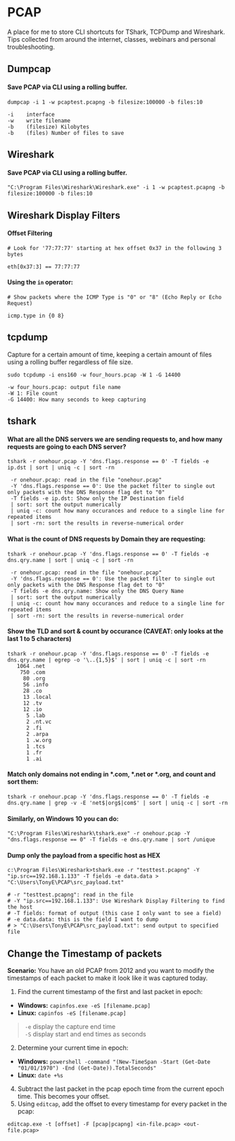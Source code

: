 # PCAP
A place for me to store CLI shortcuts for TShark, TCPDump and Wireshark.
Tips collected from around the internet, classes, webinars and personal troubleshooting. 


## Dumpcap

#### Save PCAP via CLI using a rolling buffer.

```
dumpcap -i 1 -w pcaptest.pcapng -b filesize:100000 -b files:10

-i    interface
-w    write filename
-b    (filesize) Kilobytes
-b    (files) Number of files to save
```

## Wireshark

#### Save PCAP via CLI using a rolling buffer.

```
"C:\Program Files\Wireshark\Wireshark.exe" -i 1 -w pcaptest.pcapng -b filesize:100000 -b files:10
```

## Wireshark Display Filters

#### Offset Filtering
```
# Look for '77:77:77' starting at hex offset 0x37 in the following 3 bytes

eth[0x37:3] == 77:77:77
```

#### Using the `in` operator:
```
# Show packets where the ICMP Type is "0" or "8" (Echo Reply or Echo Request)

icmp.type in {0 8}
```

## tcpdump

Capture for a certain amount of time, keeping a certain amount of files using a rolling buffer regardless of file size.

```
sudo tcpdump -i ens160 -w four_hours.pcap -W 1 -G 14400

-w four_hours.pcap: output file name
-W 1: File count
-G 14400: How many seconds to keep capturing
```


## tshark

#### What are all the DNS servers we are sending requests to, and how many requests are going to each DNS server?
```
tshark -r onehour.pcap -Y 'dns.flags.response == 0' -T fields -e ip.dst | sort | uniq -c | sort -rn

 -r onehour.pcap: read in the file "onehour.pcap"
 -Y 'dns.flags.response == 0': Use the packet filter to single out only packets with the DNS Response flag det to "0"
 -T fields -e ip.dst: Show only the IP Destination field
 | sort: sort the output numerically
 | uniq -c: count how many occurances and reduce to a single line for repeated items
 | sort -rn: sort the results in reverse-numerical order
```


#### What is the count of DNS requests by Domain they are requesting:
```
tshark -r onehour.pcap -Y 'dns.flags.response == 0' -T fields -e dns.qry.name | sort | uniq -c | sort -rn

 -r onehour.pcap: read in the file "onehour.pcap"
 -Y 'dns.flags.response == 0': Use the packet filter to single out only packets with the DNS Response flag det to "0"
 -T fields -e dns.qry.name: Show only the DNS Query Name
 | sort: sort the output numerically
 | uniq -c: count how many occurances and reduce to a single line for repeated items
 | sort -rn: sort the results in reverse-numerical order
```


#### Show the TLD and sort & count by occurance (CAVEAT: only looks at the last 1 to 5 characters)
```
tshark -r onehour.pcap -Y 'dns.flags.response == 0' -T fields -e dns.qry.name | egrep -o '\..{1,5}$' | sort | uniq -c | sort -rn
   1064 .net
    750 .com
     80 .org
     56 .info
     28 .co
     13 .local
     12 .tv
     12 .io
      5 .lab
      2 .nt.vc
      2 .fi
      2 .arpa
      1 .w.org
      1 .tcs
      1 .fr
      1 .ai
```


#### Match only domains not ending in \*.com, \*.net or \*.org, and count and sort them:
```
tshark -r onehour.pcap -Y 'dns.flags.response == 0' -T fields -e dns.qry.name | grep -v -E 'net$|org$|com$' | sort | uniq -c | sort -rn
```

#### Similarly, on Windows 10 you can do:
```
"C:\Program Files\Wireshark\tshark.exe" -r onehour.pcap -Y "dns.flags.response == 0" -T fields -e dns.qry.name | sort /unique
```

#### Dump only the payload from a specific host as HEX
```
c:\Program Files\Wireshark>tshark.exe -r "testtest.pcapng" -Y "ip.src==192.168.1.133" -T fields -e data.data > "C:\Users\TonyE\PCAP\src_payload.txt"

# -r "testtest.pcapng": read in the file
# -Y "ip.src==192.168.1.133": Use Wireshark Display Filtering to find the host
# -T fields: format of output (this case I only want to see a field)
# -e data.data: this is the field I want to dump
# > "C:\Users\TonyE\PCAP\src_payload.txt": send output to specified file
```

## Change the Timestamp of packets
**Scenario:** You have an old PCAP from 2012 and you want to modify the timestamps of each packet to make it look like it was captured today.

1. Find the current timestamp of the first and last packet in epoch: 
 - **Windows:** `capinfos.exe -eS [filename.pcap]`
 - **Linux:** `capinfos -eS [filename.pcap]`
 > `-e` display the capture end time  
 > `-S` display start and end times as seconds

2. Determine your current time in epoch:
  - **Windows:** `powershell -command "(New-TimeSpan -Start (Get-Date "01/01/1970") -End (Get-Date)).TotalSeconds"`
  - **Linux:** `date +%s` 
4. Subtract the last packet in the pcap epoch time from the current epoch time. This becomes your offset.
5. Using `editcap`, add the offset to every timestamp for every packet in the pcap: 
```
editcap.exe -t [offset] -F [pcap|pcapng] <in-file.pcap> <out-file.pcap>
```




